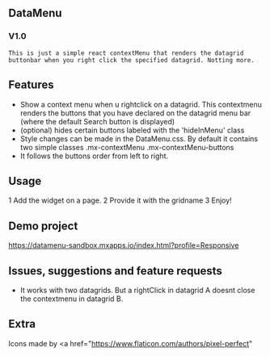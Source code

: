 ## DataMenu
### V1.0
    This is just a simple react contextMenu that renders the datagrid buttonbar when you right click the specified datagrid. Notting more.

## Features
-   Show a context menu when u rightclick on a datagrid. This contextmenu renders the buttons that you have declared on the datagrid menu     bar (where the default Search button is displayed)
-   (optional) hides certain buttons labeled with the 'hideInMenu' class
-   Style changes can be made in the DataMenu.css. By default it contains two simple classes
    .mx-contextMenu
    .mx-contextMenu-buttons
-   It follows the buttons order from left to right.

## Usage
1   Add the widget on a page. 
2   Provide it with the gridname
3   Enjoy!

## Demo project
https://datamenu-sandbox.mxapps.io/index.html?profile=Responsive

## Issues, suggestions and feature requests
-   It works with two datagrids. But a rightClick in datagrid A doesnt close the contextmenu in datagrid B.

## Extra
Icons made by <a href="https://www.flaticon.com/authors/pixel-perfect"